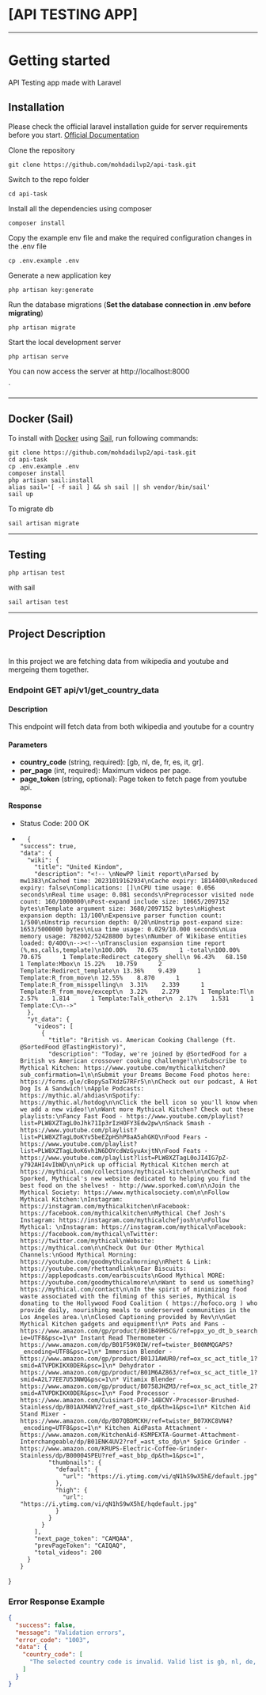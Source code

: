 # [API TESTING APP]

----------

# Getting started
API Testing app made with Laravel
## Installation

Please check the official laravel installation guide for server requirements before you start. [Official Documentation](https://laravel.com/docs/10.x/installation)



Clone the repository

    git clone https://github.com/mohdadilvp2/api-task.git

Switch to the repo folder

    cd api-task

Install all the dependencies using composer

    composer install

Copy the example env file and make the required configuration changes in the .env file

    cp .env.example .env

Generate a new application key

    php artisan key:generate

Run the database migrations (**Set the database connection in .env before migrating**)

    php artisan migrate

Start the local development server

    php artisan serve

You can now access the server at http://localhost:8000


`


----------

## Docker (Sail)

To install with [Docker](https://www.docker.com) using [Sail](https://laravel.com/docs/10.x/sail), run following commands:

```
git clone https://github.com/mohdadilvp2/api-task.git
cd api-task
cp .env.example .env
composer install
php artisan sail:install
alias sail='[ -f sail ] && sh sail || sh vendor/bin/sail'
sail up
```
To migrate db
```
sail artisan migrate
```
----------
## Testing
```
php artisan test
```
with sail
```
sail artisan test
```
----------
## Project Description


</br>
In this project we are fetching data from wikipedia and youtube and mergeing them together.

### Endpoint GET  api/v1/get_country_data
#### Description
This endpoint will fetch data from both wikipedia and youtube for a country
#### Parameters
- **country_code** (string, required): [gb, nl, de, fr, es, it, gr].
- **per_page** (int, required): Maximum videos per page.
- **page_token** (string, optional): Page token to fetch page from youtube api.

#### Response

- Status Code: 200 OK
- ```
    {
  "success": true,
  "data": {
    "wiki": {
      "title": "United Kindom",
      "description": "<!-- \nNewPP limit report\nParsed by mw1383\nCached time: 20231019162934\nCache expiry: 1814400\nReduced expiry: false\nComplications: []\nCPU time usage: 0.056 seconds\nReal time usage: 0.081 seconds\nPreprocessor visited node count: 160/1000000\nPost‐expand include size: 10665/2097152 bytes\nTemplate argument size: 3680/2097152 bytes\nHighest expansion depth: 13/100\nExpensive parser function count: 1/500\nUnstrip recursion depth: 0/20\nUnstrip post‐expand size: 1653/5000000 bytes\nLua time usage: 0.029/10.000 seconds\nLua memory usage: 782002/52428800 bytes\nNumber of Wikibase entities loaded: 0/400\n--><!--\nTransclusion expansion time report (%,ms,calls,template)\n100.00%   70.675      1 -total\n100.00%   70.675      1 Template:Redirect_category_shell\n 96.43%   68.150      1 Template:Mbox\n 15.22%   10.759      2 Template:Redirect_template\n 13.36%    9.439      1 Template:R_from_move\n 12.55%    8.870      1 Template:R_from_misspelling\n  3.31%    2.339      1 Template:R_from_move/except\n  3.22%    2.279      1 Template:Tl\n  2.57%    1.814      1 Template:Talk_other\n  2.17%    1.531      1 Template:C\n-->"
    },
    "yt_data": {
      "videos": [
        {
          "title": "British vs. American Cooking Challenge (ft. @SortedFood @TastingHistory)",
          "description": "Today, we're joined by @SortedFood for a British vs American crossover cooking challenge!\n\nSubscribe to Mythical Kitchen: https://www.youtube.com/mythicalkitchen?sub_confirmation=1\n\nSubmit your Dreams Become Food photos here: https://forms.gle/cBopySaTXdzG7RFr5\n\nCheck out our podcast, A Hot Dog Is A Sandwich!\nApple Podcasts: https://mythic.al/ahdias\nSpotify: https://mythic.al/hotdog\n\nClick the bell icon so you'll know when we add a new video!\n\nWant more Mythical Kitchen? Check out these playlists:\nFancy Fast Food - https://www.youtube.com/playlist?list=PLW8XZTagL0oJhk71Ip3rIzHOFY3Edw2pw\nSnack Smash - https://www.youtube.com/playlist?list=PLW8XZTagL0oKYv5beEZpH5hP8aA5ahGKQ\nFood Fears - https://www.youtube.com/playlist?list=PLW8XZTagL0oK6vh1N6DOYcdWzGyuAxjtN\nFood Feats - https://www.youtube.com/playlist?list=PLW8XZTagL0oJI4IG7pZ-y792AHI4vIbWD\n\nPick up official Mythical Kitchen merch at https://mythical.com/collections/mythical-kitchen\n\nCheck out Sporked, Mythical's new website dedicated to helping you find the best food on the shelves! - http://www.sporked.com\n\nJoin the Mythical Society: https://www.mythicalsociety.com\n\nFollow Mythical Kitchen:\nInstagram: https://instagram.com/mythicalkitchen\nFacebook: https://facebook.com/mythicalkitchen\nMythical Chef Josh's Instagram: https://instagram.com/mythicalchefjosh\n\nFollow Mythical: \nInstagram: https://instagram.com/mythical\nFacebook: https://facebook.com/mythical\nTwitter: https://twitter.com/mythical\nWebsite: https://mythical.com\n\nCheck Out Our Other Mythical Channels:\nGood Mythical Morning: https://youtube.com/goodmythicalmorning\nRhett & Link: https://youtube.com/rhettandlink\nEar Biscuits: https://applepodcasts.com/earbiscuits\nGood Mythical MORE: https://youtube.com/goodmythicalmore\n\nWant to send us something? https://mythical.com/contact\n\nIn the spirit of minimizing food waste associated with the filming of this series, Mythical is donating to the Hollywood Food Coalition ( https://hofoco.org ) who provide daily, nourishing meals to underserved communities in the Los Angeles area.\n\nClosed Captioning provided by Rev\n\nGet Mythical Kitchen gadgets and equipment!\n* Pots and Pans - https://www.amazon.com/gp/product/B01B49H5CG/ref=ppx_yo_dt_b_search_asin_title?ie=UTF8&psc=1\n* Instant Read Thermometer - https://www.amazon.com/dp/B01F59K0IW/ref=twister_B00NMQGAPS?_encoding=UTF8&psc=1\n* Immersion Blender - https://www.amazon.com/gp/product/B01J1AWUR0/ref=ox_sc_act_title_1?smid=ATVPDKIKX0DER&psc=1\n* Dehydrator - https://www.amazon.com/gp/product/B01M6AZ863/ref=ox_sc_act_title_1?smid=A2L77EE7U53NWQ&psc=1\n* Vitamix Blender - https://www.amazon.com/gp/product/B0758JHZM3/ref=ox_sc_act_title_2?smid=ATVPDKIKX0DER&psc=1\n* Food Processor - https://www.amazon.com/Cuisinart-DFP-14BCNY-Processor-Brushed-Stainless/dp/B01AXM4WV2?ref_=ast_sto_dp&th=1&psc=1\n* Kitchen Aid Stand Mixer - https://www.amazon.com/dp/B07QBDMCKH/ref=twister_B07XKC8VN4?_encoding=UTF8&psc=1\n* Kitchen AidPasta Attachment - https://www.amazon.com/KitchenAid-KSMPEXTA-Gourmet-Attachment-Interchangeable/dp/B01ENK4UV2?ref_=ast_sto_dp\n* Spice Grinder - https://www.amazon.com/KRUPS-Electric-Coffee-Grinder-Stainless/dp/B00004SPEU?ref_=ast_bbp_dp&th=1&psc=1",
          "thumbnails": {
            "default": {
              "url": "https://i.ytimg.com/vi/qN1hS9wX5hE/default.jpg"
            },
            "high": {
              "url": "https://i.ytimg.com/vi/qN1hS9wX5hE/hqdefault.jpg"
            }
          }
        }
      ],
      "next_page_token": "CAMQAA",
      "prevPageToken": "CAIQAQ",
      "total_videos": 200
    }
  }
}
### Error Response Example

```json
{
  "success": false,
  "message": "Validation errors",
  "error_code": "1003",
  "data": {
    "country_code": [
      "The selected country code is invalid. Valid list is gb, nl, de, fr, es, it and gr"
    ]
  }
}






